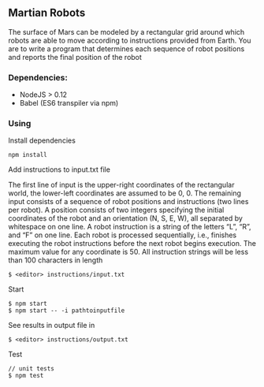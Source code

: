 ## Martian Robots

The surface of Mars can be modeled by a rectangular grid around which robots are able to move according to instructions provided from Earth. You are to write a program that determines each sequence of robot positions and reports the final position of the robot

### Dependencies:
- NodeJS > 0.12
- Babel (ES6 transpiler via npm)

### Using

Install dependencies
```
npm install
```

Add instructions to input.txt file

The first line of input is the upper-right coordinates of the rectangular world, the lower-left coordinates are assumed to be 0, 0.
The remaining input consists of a sequence of robot positions and instructions (two lines per robot). A position consists of two integers specifying the initial coordinates of the robot and an orientation (N, S, E, W), all separated by whitespace on one line. A robot instruction is a string of the letters “L”, “R”, and “F” on one line.
Each robot is processed sequentially, i.e., finishes executing the robot instructions before the next robot begins execution.
The maximum value for any coordinate is 50.
All instruction strings will be less than 100 characters in length
```
$ <editor> instructions/input.txt
```

Start

```
$ npm start
$ npm start -- -i pathtoinputfile 
```

See results in output file in
```
$ <editor> instructions/output.txt
```

Test
```
// unit tests
$ npm test
```
